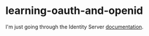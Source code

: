 # learning-oauth-and-openid

I'm just going through the Identity Server [documentation](https://docs.duendesoftware.com/identityserver/v6).
